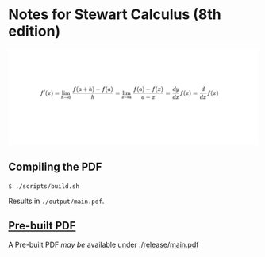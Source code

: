 # Notes for Stewart Calculus (8th edition)


<img src="./assets/preview.png"/>

## Compiling the PDF

```shell
$ ./scripts/build.sh
```

Results in `./output/main.pdf`. 

## [Pre-built PDF](./release/main.pdf)
A Pre-built PDF *may be* available under [./release/main.pdf](./release/main.pdf)

